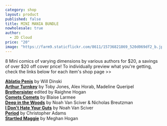 ```yaml
---
category: shop
layout: product
published: false
title: MINI MANIA BUNDLE
nowholesale: true
author: 
  - 2D Cloud
price: "20"
image: "https://farm9.staticflickr.com/8611/15736821869_520d069df2_b.jpg"
---
```


8 Mini comics of varying dimensions by various authors for $20, a savings of over $20 off cover price! To individually preview what you're getting, check the links below for each item's shop page >> 

[**Ablatio Penis**](http://2dcloud.com/shop/ablatio-penis/) by Will Dinski <br/>
[**Arthur Turnkey**](http://2dcloud.com/shop/arthur-turnkey/) by Toby Jones, Alex Horab, Madeline Queripel <br/>
[**Brothersister**](http://2dcloud.com/shop/brothersister/) edited by Raighne Hogan <br/>
[**Comets Comets**](http://2dcloud.com/shop/comets-comets/) by Blaise Larmee <br/>
[**Deep in the Woods**](http://2dcloud.com/shop/deep-in-the-woods/) by Noah Van Sciver & Nicholas Breutzman <br/>
[**I Don't Hate Your Guts**](http://2dcloud.com/shop/i-dont-hate-your-guts/) by Noah Van Sciver <br/>
[**Period**](http://2dcloud.com/shop/period/) by Christopher Adams <br/>
[**Startled Maggie**](http://2dcloud.com/shop/startled-maggie/) by Meghan Hogan <br/>